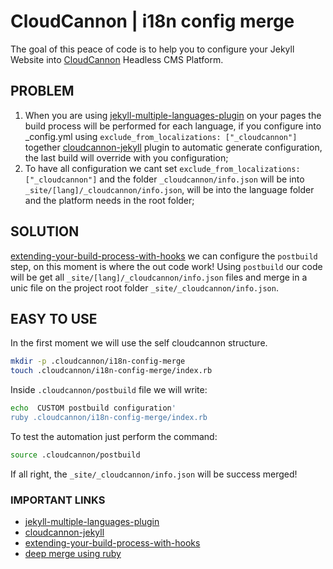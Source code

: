 # CloudCannon | i18n config merge

The goal of this peace of code is to help you to configure your Jekyll Website into [CloudCannon](https://cloudcannon.com/) Headless CMS Platform.


## PROBLEM

1. When you are using [jekyll-multiple-languages-plugin](https://github.com/kurtsson/jekyll-multiple-languages-plugin) on your pages the build process will be performed for each language, if you configure into _config.yml using `exclude_from_localizations: ["_cloudcannon"]` together [cloudcannon-jekyll](https://github.com/CloudCannon/cloudcannon-jekyll) plugin to automatic generate configuration, the last build will override with you configuration;
2. To have all configuration we cant set `exclude_from_localizations: ["_cloudcannon"]` and the folder `_cloudcannon/info.json` will be into `_site/[lang]/_cloudcannon/info.json`, will be into the language folder and the platform needs in the root folder;


## SOLUTION

[extending-your-build-process-with-hooks](https://cloudcannon.com/documentation/articles/extending-your-build-process-with-hooks/) we can configure the `postbuild` step, on this moment is where the out code work!
Using `postbuild` our code will be get all  `_site/[lang]/_cloudcannon/info.json` files and merge in a unic file on the project root folder  `_site/_cloudcannon/info.json`.


## EASY TO USE

In the first moment we will use the self cloudcannon structure.

``` bash
mkdir -p .cloudcannon/i18n-config-merge
touch .cloudcannon/i18n-config-merge/index.rb
```

Inside `.cloudcannon/postbuild` file we will write:

``` bash
echo  CUSTOM postbuild configuration'
ruby .cloudcannon/i18n-config-merge/index.rb
```

To test the automation just perform the command:

``` bash
source .cloudcannon/postbuild
```

If all right, the `_site/_cloudcannon/info.json` will be success merged!


### IMPORTANT LINKS

- [jekyll-multiple-languages-plugin](https://github.com/kurtsson/jekyll-multiple-languages-plugin)
- [cloudcannon-jekyll](https://github.com/CloudCannon/cloudcannon-jekyll)
- [extending-your-build-process-with-hooks](https://cloudcannon.com/documentation/articles/extending-your-build-process-with-hooks/)
- [deep merge using ruby](https://www.jvt.me/posts/2019/09/07/ruby-override-merge-nested-array-hash/)